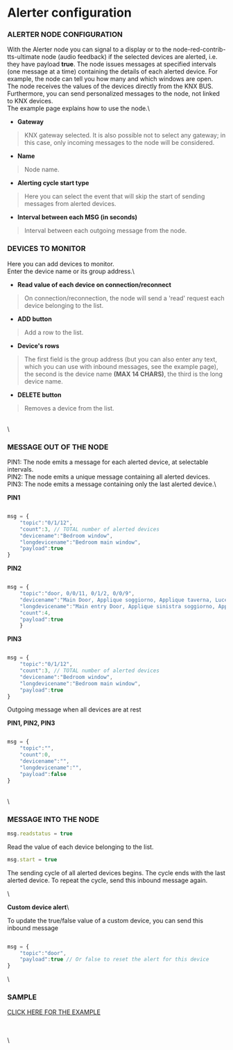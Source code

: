 # Alerter configuration

### ALERTER NODE CONFIGURATION

With the Alerter node you can signal to a display or to the node-red-contrib-tts-ultimate node (audio feedback) if the selected devices are alerted, i.e. they have payload **true**. The node issues messages at specified intervals (one message at a time) containing the details of each alerted device. For example, the node can tell you how many and which windows are open.\
The node receives the values of the devices directly from the KNX BUS. Furthermore, you can send personalized messages to the node, not linked to KNX devices.\
The example page explains how to use the node.\


* **Gateway**

> KNX gateway selected. It is also possible not to select any gateway; in this case, only incoming messages to the node will be considered.

* **Name**

> Node name.

* **Alerting cycle start type**

> Here you can select the event that will skip the start of sending messages from alerted devices.

* **Interval between each MSG (in seconds)**

> Interval between each outgoing message from the node.

### DEVICES TO MONITOR

Here you can add devices to monitor.\
Enter the device name or its group address.\


* **Read value of each device on connection/reconnect**

> On connection/reconnection, the node will send a 'read' request each device belonging to the list.

* **ADD button**

> Add a row to the list.

* **Device's rows**

> The first field is the group address (but you can also enter any text, which you can use with inbound messages, see the example page), the second is the device name **(MAX 14 CHARS)**, the third is the long device name.

* **DELETE button**

> Removes a device from the list.

\
\


### MESSAGE OUT OF THE NODE

PIN1: The node emits a message for each alerted device, at selectable intervals.\
PIN2: The node emits a unique message containing all alerted devices.\
PIN3: The node emits a message containing only the last alerted device.\


**PIN1**

```javascript

msg = {
    "topic":"0/1/12",
    "count":3, // TOTAL number of alerted devices
    "devicename":"Bedroom window",
    "longdevicename":"Bedroom main window",
    "payload":true
}

```

**PIN2**

```javascript

msg = {
    "topic":"door, 0/0/11, 0/1/2, 0/0/9",
    "devicename":"Main Door, Applique soggiorno, Applique taverna, Luce studio",
    "longdevicename":"Main entry Door, Applique sinistra soggiorno, Applique destra taverna, Luce soffitto studio",
    "count":4,
    "payload":true
    }

```

**PIN3**

```javascript

msg = {
    "topic":"0/1/12",
    "count":3, // TOTAL number of alerted devices
    "devicename":"Bedroom window",
    "longdevicename":"Bedroom main window",
    "payload":true
}

```

Outgoing message when all devices are at rest

**PIN1, PIN2, PIN3**

```javascript

msg = {
    "topic":"",
    "count":0,
    "devicename":"",
    "longdevicename":"",
    "payload":false
}

```

\
\


### MESSAGE INTO THE NODE

```javascript
msg.readstatus = true
```

Read the value of each device belonging to the list.

```javascript
msg.start = true
```

The sending cycle of all alerted devices begins. The cycle ends with the last alerted device. To repeat the cycle, send this inbound message again.

\


**Custom device alert**\


To update the true/false value of a custom device, you can send this inbound message

```javascript

msg = {
    "topic":"door",
    "payload":true // Or false to reset the alert for this device
}

```

\


### SAMPLE

[CLICK HERE FOR THE EXAMPLE](https://github.com/Supergiovane/node-red-contrib-knx-ultimate/wiki/SampleAlerter)

\
\
\
